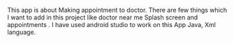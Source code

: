 This app is about Making appointment to doctor.
There are few things which I want to add in this project like doctor near me Splash screen and appointments .
I have used android studio to work on this App
Java, Xml language.
